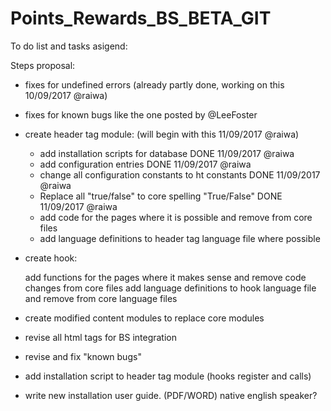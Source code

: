 # Points_Rewards_BS_BETA_GIT

To do list and tasks asigend:

 Steps proposal:

- fixes for undefined errors (already partly done, working on this 10/09/2017 @raiwa)

- fixes for known bugs like the one posted by @LeeFoster

- create header tag module: (will begin with this 11/09/2017 @raiwa)

    - add installation scripts for database DONE 11/09/2017 @raiwa
    - add configuration entries DONE 11/09/2017 @raiwa
    - change all configuration constants to ht constants DONE 11/09/2017 @raiwa
    - Replace all "true/false" to core spelling "True/False" DONE 11/09/2017 @raiwa
    - add code for the pages where it is possible and remove from core files
    - add language definitions to header tag language file where possible

- create hook:

    add functions for the pages where it makes sense and remove code changes from core files
    add language definitions to hook language file and remove from core language files

- create modified content modules to replace core modules

- revise all html tags for BS integration

- revise and fix "known bugs"

- add installation script to header tag module (hooks register and calls) 

- write new installation user guide. (PDF/WORD) native english speaker?

